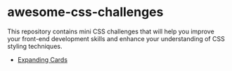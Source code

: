 # awesome-css-challenges
This repository contains mini CSS challenges that will help you improve your front-end development skills and enhance your understanding of CSS styling techniques.

<ul>
  <li>
    <a href="https://github.com/abhaychiradi/awesome-css-challenges/blob/main/Expanding%20cards/index.html" target="_blank">Expanding Cards</a>
  </li>
</ul>
